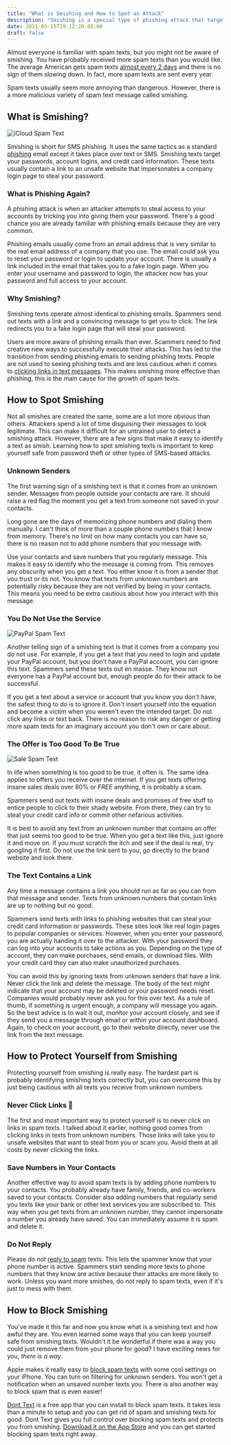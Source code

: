 ```yaml
---
title: "What is Smishing and How to Spot an Attack"
description: "Smishing is a special type of phishing attack that targets mobile users over SMS text messages."
date: 2021-03-15T19:12:20-05:00
draft: false
---
```


Almost everyone is familiar with spam texts, but you might not be aware of smishing. You have probably received more spam texts than you would like. The average American gets spam texts [almost every 2 days](https://www.statista.com/statistics/1050050/average-monthly-phone-spam-in-the-united-states/) and there is no sign of them slowing down. In fact, more spam texts are sent every year.

Spam texts usually seem more annoying than dangerous. However, there is a more malicious variety of spam text message called smishing.

## What is Smishing?

![iCloud Spam Text](/assets/images/icloud-spam.png#center "iCloud Spam Text")

Smishing is short for SMS phishing. It uses the same tactics as a standard [phishing](https://www.phishing.org/what-is-phishing) email except it takes place over text or SMS. Smishing texts target your passwords, account logins, and credit card information. These texts usually contain a link to an unsafe website that impersonates a company login page to steal your password.

### What is Phishing Again?

A phishing attack is when an attacker attempts to steal access to your accounts by tricking you into giving them your password. There's a good chance you are already familiar with phishing emails because they are very common.

Phishing emails usually come from an email address that is very similar to the real email address of a company that you use. The email could ask you to reset your password or login to update your account. There is usually a link included in the email that takes you to a fake login page. When you enter your username and password to login, the attacker now has your password and full access to your account.

### Why Smishing?

Smishing texts operate almost identical to phishing emails. Spammers send out texts with a link and a convincing message to get you to click. The link redirects you to a fake login page that will steal your password.

Users are more aware of phishing emails than ever. Scammers need to find creative new ways to successfully execute their attacks. This has led to the transition from sending phishing emails to sending phishing texts. People are not used to seeing phishing texts and are less cautious when it comes to [clicking links in text messages](/blog/clicked-link-spam-text). This makes smishing more effective than phishing, this is the main cause for the growth of spam texts.

## How to Spot Smishing

Not all smishes are created the same, some are a lot more obvious than others. Attackers spend a lot of time disguising their messages to look legitimate. This can make it difficult for an untrained user to detect a smishing attack. However, there are a few signs that make it easy to identify a text as smish. Learning how to spot smishing texts is important to keep yourself safe from password theft or other types of SMS-based attacks.

### Unknown Senders

The first warning sign of a smishing text is that it comes from an unknown sender. Messages from people outside your contacts are rare. It should raise a red flag the moment you get a text from someone not saved in your contacts.

Long gone are the days of memorizing phone numbers and dialing them manually. I can't think of more than a couple phone numbers that I know from memory. There's no limit on how many contacts you can have so, there is no reason not to add phone numbers that you message with.

Use your contacts and save numbers that you regularly message. This makes it easy to identify who the message is coming from. This removes any obscurity when you get a text. You either know it is from a sender that you trust or its not. You know that texts from unknown numbers are potentially risky because they are not verified by being in your contacts. This means you need to be extra cautious about how you interact with this message.

### You Do Not Use the Service

![PayPal Spam Text](/assets/images/paypal-spam.png#center "PayPal Spam Text")

Another telling sign of a smishing text is that it comes from a company you do not use. For example, if you get a text that you need to login and update your PayPal account, but you don't have a PayPal account, you can ignore this text. Spammers send these texts out en masse. They know not everyone has a PayPal account but, enough people do for their attack to be successful.

If you get a text about a service or account that you know you don't have, the safest thing to do is to ignore it. Don't insert yourself into the equation and become a victim when you weren't even the intended target. Do not click any links or text back. There is no reason to risk any danger or getting more spam texts for an imaginary account you don't own or care about.


### The Offer is Too Good To Be True

![Sale Spam Text](/assets/images/sale-spam.png#center "Sale Spam Text")

In life when something is too good to be true, it often is. The same idea applies to offers you receive over the internet. If you get texts offering  insane sales deals over 80% or *FREE* anything, it is probably a scam.

Spammers send out texts with insane deals and promises of free stuff to entice people to click to their shady website. From there, they can try to steal your credit card info or commit other nefarious activities.

It is best to avoid any text from an unknown number that contains an offer that just seems too good to be true. When you get a text like this, just ignore it and move on. If you must scratch the itch and see if the deal is real, try googling it first. Do not use the link sent to you, go directly to the brand website and look there.


### The Text Contains a Link

Any time a message contains a link you should run as far as you can from that message and sender. Texts from unknown numbers that contain links are up to nothing but no good.

Spammers send texts with links to phishing websites that can steal your credit card information or passwords. These sites look like real login pages to popular companies or services. However, when you enter your password, you are actually handing it over to the attacker. With your password they can log into your accounts to take actions as you. Depending on the type of account, they can make purchases, send emails, or download files. With your credit card they can also make unauthorized purchases.

You can avoid this by ignoring texts from unknown senders that have a link. Never click the link and delete the message. The body of the text might indicate that your account may be deleted or your password needs reset. Companies would probably never ask you for this over text. As a rule of thumb, if something is urgent enough, a company will message you again. So the best advice is to wait it out, monitor your account closely, and see if they send you a message through email or within your account dashboard. Again, to check on your account, go to their website directly, never use the link from the text message.

## How to Protect Yourself from Smishing

Protecting yourself from smishing is really easy. The hardest part is probably identifying smishing texts correctly but, you can overcome this by just being cautious with all texts you receive from unknown numbers.

### Never Click Links :stop_sign:

The first and most important way to protect yourself is to never click on links in spam texts. I talked about it earlier, nothing good comes from clicking links in texts from unknown numbers. Those links will take you to unsafe websites that want to steal from you or scam you. Avoid them at all costs by never clicking the links.

### Save Numbers in Your Contacts

Another effective way to avoid spam texts is by adding phone numbers to your contacts. You probably already have family, friends, and co-workers saved to your contacts. Consider also adding numbers that regularly send you texts like your bank or other text services you are subscribed to. This way when you get texts from an unknown number, they cannot impersonate a number you already have saved. You can immediately assume it is spam and delete it.

### Do Not Reply

Please do not [reply to spam](/blog/i-replied-to-a-spam-text/) texts. This lets the spammer know that your phone number is active. Spammers start sending more texts to phone numbers that they know are active because their attacks are more likely to work. Unless you want more smishes, do not reply to spam texts, even if it's just to mess with them.

## How to Block Smishing

You've made it this far and now you know what is a smishing text and how awful they are. You even learned some ways that you can keep yourself safe from smishing texts. Wouldn't it be wonderful if there was a way you could just remove them from your phone for good? I have exciting news for you, *there is a way*.

Apple makes it really easy to [block spam texts](/blog/how-to-block-spam-texts-on-iphone/) with some cool settings on your iPhone. You can turn on filtering for unknown senders. You won't get a notification when an unsaved number texts you. There is also another way to block spam that is even easier!

[Dont Text](https://apps.apple.com/us/app/dont-text/id1540836811) is a free app that you can install to block spam texts. It takes less than a minute to setup and you can get rid of spam and smishing texts for good. Dont Text gives you full control over blocking spam texts and protects you from smishing. [Download it on the App Store](https://apps.apple.com/us/app/dont-text/id1540836811) and you can get started blocking spam texts right away.
